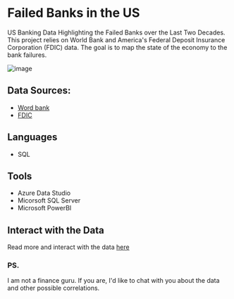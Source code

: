 # Failed Banks in the US
 US Banking Data Highlighting the Failed Banks over the Last Two Decades. This project relies on World Bank and America's Federal Deposit Insurance Corporation (FDIC) data. The goal is to map the state of the economy to the bank failures.

 ![image](https://github.com/osoisi/US_failed_banks_project/assets/42849017/8b6d6ada-9640-49b6-8adc-8dc3adced92b)


 ## Data Sources:
 - [Word bank](https://data.worldbank.org/indicator/FP.CPI.TOTL.ZG?locations=US)
 - [FDIC](https://www.fdic.gov/resources/resolutions/bank-failures/failed-bank-list/)

 ## Languages
 - SQL

 ## Tools
 - Azure Data Studio
 - Micorsoft SQL Server
 - Microsoft PowerBI

## Interact with the Data
Read more and interact with the data [here](https://osoisi.github.io/bankclosuresintheus2000to2020.html)

### PS.
I am not a finance guru. If you are, I'd like to chat with you about the data and other possible correlations. 
